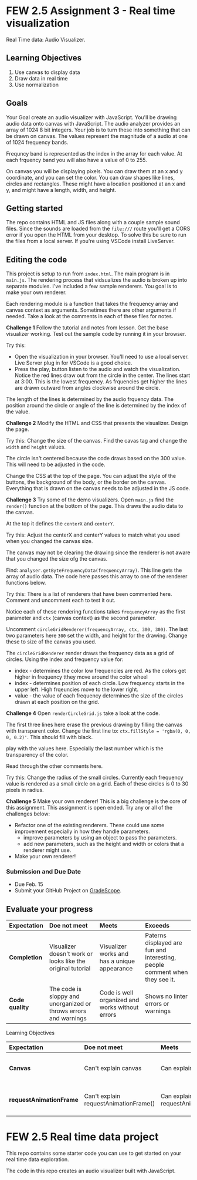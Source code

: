 # FEW 2.5 Assignment 3 - Real time visualization

Real Time data: Audio Visualizer. 

## Learning Objectives 

1. Use canvas to display data
1. Draw data in real time
1. Use normalization

## Goals 

Your Goal create an audio visualizer with JavaScript. You'll be drawing audio data onto canvas with JavaScript. The audio analyzer provides an array of 1024 8 bit integers. Your job is to turn these into something that can be drawn on canvas. The values represent the magnitude of a audio at one of 1024 frequency bands. 

Frequncy band is represented as the index in the array for each value. At each frquency band you will also have a value of 0 to 255. 

On canvas you will be displaying pixels. You can draw them at an x and y coordinate, and you can set the color. You can draw shapes like lines, circles and rectangles. These might have a location positioned at an x and y, and might have a length, width, and height.

## Getting started 

The repo contains HTML and JS files along with a couple sample sound files. Since the sounds are loaded from the `file:///` route you'll get a CORS error if you open the HTML from your desktop. To solve this be sure to run the files from a local server. If you're using VSCode install LiveServer. 

## Editing the code 

This project is setup to run from `index.html`. The main program is in `main.js`. The rendering process that vidsualizes the audio is broken up into separate modules. I've included a few sample renderers. You goal is to make your own renderer. 

Each rendering module is a function that takes the frequency array and canvas context as arguments. Sometimes there are other arguments if needed. Take a look at the comments in each of these files for notes. 

**Challenge 1** Follow the tutorial and notes from lesson. Get the base visualizer working. Test out the sample code by running it in your browser. 

Try this: 

- Open the visualization in your browser. You'll need to use a local server. Live Server plug in for VSCode is a good choice. 
- Press the play, button listen to the audio and watch the visualization. Notice the red lines draw out from the circle in the center. The lines start at 3:00. This is the lowest frequency. As frquencies get higher the lines are drawn outward from angles clockwise around the circle. 

The length of the lines is determined by the audio frquency data. The position around the circle or angle of the line is determined by the index of the value. 

**Challenge 2** Modify the HTML and CSS that presents the visualizer. Design the page.

Try this: Change the size of the canvas. Find the cavas tag and change the `width` and `height` values. 

The circle isn't centered because the code draws based on the 300 value. This will need to be adjusted in the code. 

Change the CSS at the top of the page. You can adjust the style of the buttons, the background of the body, or the border on the canvas. Everything that is drawn on the canvas needs to be adjusted in the JS code. 

**Challenge 3** Try some of the demo visualizers. Open `main.js` find the `render()` function at the bottom of the page. This draws the audio data to the canvas. 

At the top it defines the `centerX` and `centerY`. 

Try this: Adjust the centerX and centerY values to match what you used when you changed the canvas size. 

The canvas may not be clearing the drawing since the renderer is not aware that you changed the size ofg the canvas. 

Find: `analyser.getByteFrequencyData(frequencyArray)`. This line gets the array of audio data. The code here passes this array to one of the renderer functions below. 

Try this: There is a list of renderers that have been commented here. Comment and uncomment each to test it out. 

Notice each of these rendering functions takes `frequencyArray` as the first parameter and `ctx` (canvas context) as the second parameter. 

Uncomment `circleGridRenderer(frequencyArray, ctx, 300, 300)`. The last two parameters here `300` set the width, and height for the drawing. Change these to size of the canvas you used. 

The `circleGridRenderer` render draws the frequency data as a grid of circles. Using the index and frequency value for: 

- index - determines the color low frequencies are red. As the colors get higher in frequency tthey move around the color wheel
- index - determines position of each circle. Low frequency starts in the upper left. High frqeuncies move to the lower right. 
- value - the value of each frequency determines the size of the circles drawn at each position on the grid.

**Challenge 4** Open `renderCircleGrid.js` take a look at the code. 

The first three lines here erase the previous drawing by filling the canvas with transparent color. Change the first line to: `ctx.fillStyle = 'rgba(0, 0, 0, 0.2)'`. This should fill with black. 

play with the values here. Especially the last number which is the transparency of the color. 

Read through the other comments here. 

Try this: Change the radius of the small circles. Currently each frequency value is rendered as a small circle on a grid. Each of these circles is 0 to 30 pixels in radius.

**Challenge 5** Make your own renderer! This is a big challenge is the core of this assignment. This assignment is open ended. Try any or all of the challenges below: 

- Refactor one of the existing renderers. These could use some improvement especially in how they handle parameters. 
	- improve parameters by using an object to pass the parameters. 
	- add new parameters, such as the height and width or colors that a renderer might use. 
- Make your own renderer! 

### Submission and Due Date 

- Due Feb. 15
- Submit your GitHub Project on [GradeScope](https://www.gradescope.com/courses/218919). 

## Evaluate your progress

| Expectation | Doe not meet | Meets | Exceeds |
|:-------------|:------------------|:----------------|:-----------------|
| **Completion** | Visualizer doesn't work or looks like the original tutorial | Visualizer works and has a unique appearance | Paterns displayed are fun and interesting, people comment when they see it. |
| **Code quality** | The code is sloppy and unorganized or throws errors and warnings | Code is well organized and works without errors | Shows no linter errors or warnings |

Learning Objectives 

| Expectation | Doe not meet | Meets | Exceeds |
|:-------------|:------------------|:----------------|:-----------------|
| **Canvas** | Can't explain canvas | Can explain canvas | Can explain canvas and several of it's commonly used methods. |
| **requestAnimationFrame** | Can't explain requestAnimationFrame() | Can explain requestAnimationFrame() | Could apply requestAnimationFrame to another project where appropriate. |








# FEW 2.5 Real time data project 

This repo contains some starter code you can use to get started on your real time data exploration. 

The code in this repo creates an audio visualizer built with JavaScript. 





 
